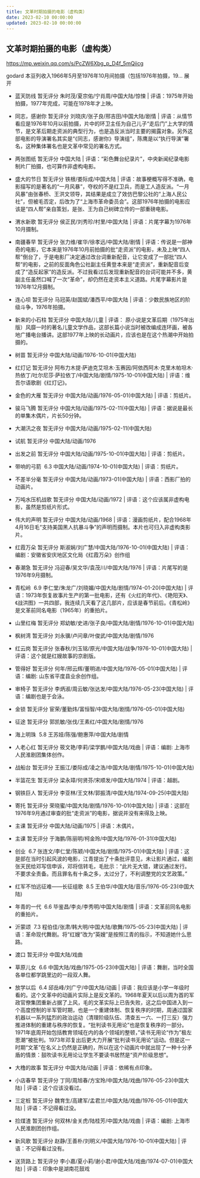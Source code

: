 ```yaml
---
title: 文革时期拍摄的电影（虚构类）
date: 2023-02-10 00:00:00
updated: 2023-02-10 00:00:00
---
```





## 文革时期拍摄的电影（虚构类）

https://mp.weixin.qq.com/s/PcZW6Xbg_p_D4f_5mQiicg




godard
本豆列收入1966年5月至1976年10月间拍摄（包括1976年拍摄，19... 展开
* 蓝天防线 暂无评分 朱时茂/夏宗佑/宁肖周/中国大陆/惊悚 | 评语：1975年开始拍摄，1977年完成，可能在1978年才上映。
* 同志，感谢你 暂无评分 刘晓庆/张子良/邢吉田/中国大陆/剧情 | 评语：从情节看应是1976年10月以前拍摄，片中的环卫主任为自己儿子“走后门”上大学的情节，是文革后期走资派的典型行为，也是造反派当时主要的揭露对象。另外这部电影的导演署名其实是“《同志，感谢你》导演组”，陈鹰是以“执行导演”署名，这种集体署名也是文革中常见的署名方式。
* 两张图纸 暂无评分 中国大陆 | 评语：“彩色舞台纪录片”，中央新闻纪录电影制片厂拍摄，也可算作非虚构电影。
* 盛大的节日 暂无评分 铁根/娄际成/中国大陆 | 评语：故事梗概写得不准确，电影描写的是著名的“一月风暴”，夺权的不是红卫兵，而是工人造反派。“一月风暴”由张春桥、王洪文领导，其结果是成立了效仿巴黎公社的“上海人民公社”，但被毛否定，后改为了“上海市革命委员会”。这部1976年拍摄的电影应该是“四人帮”亲自策划，是张、王为自己树碑立传的一部重磅电影。
* 渭水新歌 暂无评分 侯正民/刘秀珍/村里/中国大陆 | 评语：片尾字幕为1976年10月摄制。
* 南疆春早 暂无评分 张力维/崔华/徐孝远/中国大陆/剧情 | 评语：传说是一部神奇的电影，它本来是1976年10月前拍摄的批“走资派”的电影，未及上映“四人帮”倒台了，于是电影厂决定通过改台词重新配音，让它变成了一部批“四人帮”的电影，之前的反面角色公社副主任黄登本来是“走资派”，重新配音后变成了“造反起家”的造反派。不过我看过后发现重新配音的台词可能并不多，黄副主任虽然口喊了一次“革命”，却仍然在走资本主义道路。片尾字幕影片是1976年12月摄制。
* 连心坝 暂无评分 马冠英/赵国斌/潘西平/中国大陆 | 评语：少数民族地区的阶级斗争，1976年拍摄。
* 新来的小石柱 暂无评分 中国大陆/儿童 | 评语： 原小说是文革后期（1975年出版）风靡一时的著名儿童文学作品，这部长篇小说当时被改编成连环画，被各地广播电台播讲。这部1977年上映的长动画片，应该也是在这个热潮中开始拍摄的。
* 树苗 暂无评分 中国大陆/动画/1976-10-01(中国大陆)
* 红灯记 暂无评分 阿布力木提·萨迪克艾坦木·玉赛因/阿依西阿木·克里木帕坦木·热依丁/吐尔尼莎·萨拉依丁/中国大陆/剧情/1975-10-01(中国大陆) | 评语：维吾尔语歌剧《红灯记》。
* 金色的大雁 暂无评分 中国大陆/动画/1976-05-01(中国大陆) | 评语：剪纸片。
* 骏马飞腾 暂无评分 中国大陆/动画/1975-02-11(中国大陆) | 评语：据说是最长的单集木偶片，片长50分钟。
* 大潮汛之夜 暂无评分 中国大陆/动画/1975-02-11(中国大陆)
* 试航 暂无评分 中国大陆/动画/1976
* 出发之前 暂无评分 中国大陆/动画/1975-10-01(中国大陆) | 评语：剪纸片。
* 带响的弓箭  6.3 中国大陆/动画/1974-10-01(中国大陆) | 评语：剪纸片。
* 不差半分毫 暂无评分 中国大陆/动画/1973-01(中国大陆) | 评语：西影厂拍的动画片。
* 万吨水压机战歌 暂无评分 中国大陆/动画/1972 | 评语：这个应该属非虚构电影，虽然是剪纸片形式。
* 伟大的声明 暂无评分 中国大陆/动画/1968 | 评语：漫画剪纸片，配合1968年4月16日毛“支持美国黑人抗暴斗争”的声明而摄制。本片也可归入非虚构类影片。
* 红霞万朵 暂无评分 斯淑娴/刘广慧/中国大陆/1976-10-01(中国大陆) | 评语：编剧：安徽省安庆地区文化局《红霞万朵》创作组
* 春潮急 暂无评分 冯迎春/吴文华/袁茂川/中国大陆/1976 | 评语：片尾写的是1976年9月摄制。
* 青松岭  6.9 李仁堂/朱龙广/刘晓媚/中国大陆/剧情/1974-01-20(中国大陆) | 评语：1973年恢复故事片生产的第一批电影，还有《火红的年代》、《艳阳天》、《战洪图》一共四部，我连续几天看了这几部片，应该是春节前后。《青松岭》是文革前同名电影（1965年）的重拍片。
* 山里红梅 暂无评分 郑幼敏/史进/张子良/中国大陆/剧情/1976-10-01(中国大陆)
* 枫树湾 暂无评分 刘永骥/卢问章/叶俊武/中国大陆/剧情/1976
* 红云岗 暂无评分 张春秋/刘玉铭/原光/中国大陆/战争/1976-10-01(中国大陆) | 评语：这个就是红嫂故事的京剧版。

* 管得好 暂无评分 何年/邢云辉/董明进/中国大陆/1976-05-01(中国大陆) | 评语：编剧: 山东省平度县业余创作组。
* 审椅子 暂无评分 李炳淑/周云敏/张达发/中国大陆/1976-05-23(中国大陆) | 评语：编剧也是于会泳。
* 金锁 暂无评分 宦荣/董勤炜/富恒智/中国大陆/剧情/1976-05-01(中国大陆)
* 征途 暂无评分 郭凯敏/张伐/王素红/中国大陆/剧情/1976
* 海上明珠  5.8 王苏娅/陈强/鲍惠萍/中国大陆/剧情
* 人老心红 暂无评分 筱文艳/李莉/梁学鹏/中国大陆/戏曲 | 评语：编剧: 上海市人民淮剧团集体创作。
* 战船台 暂无评分 王振江/娄际成/凌之浩/中国大陆/剧情/1975-10-01(中国大陆)
* 半篮花生 暂无评分 梁永璋/何贤芬/宋顺发/中国大陆/1974 | 评语：越剧。
* 钢铁巨人 暂无评分 李亚林/王文林/郭振清/中国大陆/1974-09-25(中国大陆)
* 寄托 暂无评分 荣晓蜜/中国大陆/剧情/1976-10-01(中国大陆) | 评语：这部在1976年9月通过审查的批“走资派”的电影，据说并没有来得及上映。
* 主课 暂无评分 中国大陆/动画/1975 | 评语：木偶片。
* 主课 暂无评分 于海鹏/陈丽明/柯金玲/中国大陆/1976-01-31(中国大陆)
* 创业  6.7 张连文/李仁堂/陈颖/中国大陆/剧情/1975-01(中国大陆) | 评语：这是部在当时引起风波的电影，江青提出了十条批评意见，未让影片通过，编剧张天民给邓写信申诉，邓将信转毛，毛批示：“此片无大错，建议通过发行。不要求全责备。而且罪名有十条之多，太过分了，不利调整党的文艺政策。”
* 红军不怕远征难——长征组歌  8.5 王伯华/中国大陆/音乐/1976-05-23(中国大陆)
* 年青的一代  6.6 毕鉴昌/李炎/李秀明/中国大陆/剧情 | 评语：文革前同名电影的重拍片。
* 沂蒙颂  7.3 程伯佳/张肃/韩大明/中国大陆/歌舞/1975-05-23(中国大陆) | 评语：革命现代舞剧。将“红嫂”改为“英嫂”是按照江青的指示，不知道她什么思路。
* 渡口 暂无评分 中国大陆/戏曲
* 草原儿女  6.6 中国大陆/戏曲/1975-05-23(中国大陆) | 评语：舞剧，当时全国各单位都学跳里边的一段双人舞。
* 放学以后  6.4 邱岳峰/刘广宁/中国大陆/动画 | 评语：我应该是小学一年级时看的。这个文革中的动画片实际上是反文革的。1968年夏天以后以周为首的军政官僚集团重新占据了上风，毛的文革实际上已告失败，这之后中国进入到一个高度控制的半军管时期，也是一个重建体制、恢复秩序的时期，周通过国家机器以一系列猛烈的政治运动（清理阶级队伍、清查五一六、一打三反）强力推进体制的重建与秩序的恢复。“批判读书无用论”也是恢复秩序的一部分。1971年底周开始包括教育领域在内的各个领域的整顿，”读书无用论“作为”极左思潮“被批判。1973年邓复出后更大力开展“批判读书无用论”运动。但是这一时期“文革”在名义上仍然是正确的，所以在这个动画片中就出现了一种十分矛盾的情景：鼓吹读书无用论让学生不要读书居然是“资产阶级思想”。
* 大橹的故事 暂无评分 中国大陆/动画 | 评语：依稀有点印象。
* 小店春早 暂无评分 丁同/周旭春/方宝玲/中国大陆/戏曲/1976-05-23(中国大陆) | 评语：这个应该没看过。
* 三定桩 暂无评分 魏育生/高建军/孟君兰/中国大陆/戏曲/1976-05-01(中国大陆) | 评语：不记得看过没。
* 捡煤渣 暂无评分 何双林/金关虎/陆桂芳/中国大陆/戏曲 | 评语：编剧: 上海市人民淮剧团创作组。
* 新风歌 暂无评分 赵静/王善朴/刘明义/中国大陆/1976-10-01(中国大陆) | 评语：不记得看过没有。
* 送货路上 暂无评分 李小嘉/夏小莉/谢小君/中国大陆/戏曲/1974-07-01(中国大陆) | 评语：印象中是湖南花鼓戏

